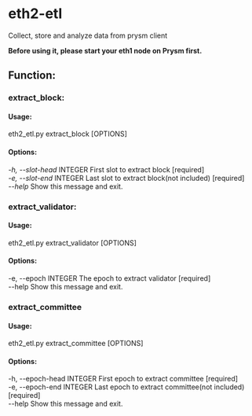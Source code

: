 # eth2-etl
Collect, store and analyze data from prysm client

**Before using it, please start your eth1 node on Prysm first.**

## Function:
### **extract_block:**
#### Usage: 
eth2_etl.py extract_block [OPTIONS]


#### Options:
  _-h, --slot-head_ INTEGER  First slot to extract block  [required] </br>
  _-e, --slot-end_ INTEGER   Last slot to extract block(not included) 
                           [required] </br>
  _--help_                   Show this message and exit. </br>

### **extract_validator:**
#### Usage: 
eth2_etl.py extract_validator [OPTIONS]

#### Options:
  -e, --epoch INTEGER  The epoch to extract validator  [required] </br>
  --help               Show this message and exit.

### **extract_committee**
#### Usage: 
eth2_etl.py extract_committee [OPTIONS]

#### Options:
  -h, --epoch-head INTEGER  First epoch to extract committee  [required] </br>
  -e, --epoch-end INTEGER   Last epoch to extract committee(not included)
                            [required] </br>
  --help                    Show this message and exit. </br>
